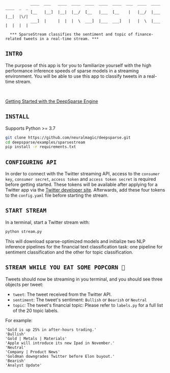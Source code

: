 <!--
Copyright (c) 2021 - present / Neuralmagic, Inc. All Rights Reserved.

Licensed under the Apache License, Version 2.0 (the "License");
you may not use this file except in compliance with the License.
You may obtain a copy of the License at

   http://www.apache.org/licenses/LICENSE-2.0

Unless required by applicable law or agreed to in writing,
software distributed under the License is distributed on an "AS IS" BASIS,
WITHOUT WARRANTIES OR CONDITIONS OF ANY KIND, either express or implied.
See the License for the specific language governing permissions and
limitations under the License.
-->


               ____  ___   ____  ____  ____  ____  ____  ___  ____  ____  ____  _  _ 
               [__   |__]  |__|  |__/  [__   |___  [__    |   |__/  |___  |__|  |\/| 
               ___]  |     |  |  |  \  ___]  |___  ___]   |   |  \  |___  |  |  |  | 
                                                                                          
      *** SparseStream classifies the sentiment and topic of finance-related tweets in a real-time stream. ***


## `INTRO`

The purpose of this app is for you to familiarize yourself with the high performance inference speeds of sparse models in a streaming environment. You will be able to use this app to classify tweets in a real-time stream.

<br />

[Getting Started with the DeepSparse Engine](https://github.com/neuralmagic/deepsparse)

## `INSTALL`

Supports Python >= 3.7

```bash
git clone https://github.com/neuralmagic/deepsparse.git
cd deepsparse/examples/sparsestream
pip install -r requirements.txt
```

## `CONFIGURING API`

In order to connect with the Twitter streaming API, access to the `consumer key`, `consumer secret`, `access token` and `access token secret` is required before getting started. These tokens will be available after applying for a Twitter app via the [Twitter developer site](https://developer.twitter.com/en). Afterwards, add these four tokens to the `config.yaml` file before starting the stream.

## `START STREAM`

In a terminal, start a Twitter stream with:
```bash
python stream.py
```

This will download sparse-optimized models and initialize two NLP inference pipelines for the financial text classification task: one pipeline for sentiment classification and the other for topic classification.

## `STREAM WHILE YOU EAT SOME POPCORN 🍿`

Tweets should now be streaming in you terminal, and you should see three objects per tweet:

- `tweet`: The tweet received from the Twitter API.
- `sentiment`: The tweet's sentiment: `Bullish` or `Bearish` or `Neutral`
- `topic`: The tweet's financial topic: Please refer to `labels.py` for a full list of the 20 topic labels.

For example:

```text
'Gold is up 25% in after-hours trading.'
'Bullish'
'Gold | Metals | Materials'
'Apple will introduce its new Ipad in November.'
'Neutral'
'Company | Product News'
'Goldman downgrades Twitter before Elon buyout.'
'Bearish'
'Analyst Update'
```

